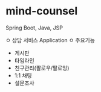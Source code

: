 # mind-counsel
Spring Boot, Java, JSP

ㅇ 상담 서비스 Application
ㅇ 주요기능
  - 게시판 
  - 타임라인
  - 친구관리(팔로우/팔로잉)
  - 1:1 채팅 
  - 설문조사 
